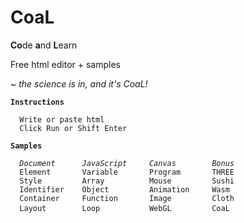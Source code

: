 # CoaL
**Co**de **a**nd **L**earn

Free html editor + samples

~ *the science is in, and it's CoaL!*

<pre><code><b>Instructions</b>

  Write or paste html 
  Click Run or Shift Enter

<b>Samples</b>

  <i>Document      JavaScript     Canvas        Bonus </i>
  Element       Variable       Program       THREE
  Style         Array          Mouse         Sushi
  Identifier    Object         Animation     Wasm
  Container     Function       Image         Cloth
  Layout        Loop           WebGL         CoaL </code> </pre>
